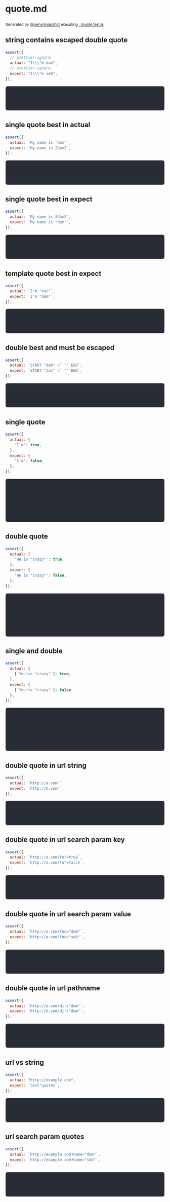 # quote.md

<sub>
  Generated by <a href="https://github.com/jsenv/core/tree/main/packages/independent/snapshot">@jsenv/snapshot</a> executing <a href="../quote.test.js">../quote.test.js</a>
</sub>

## string contains escaped double quote

```js
assert({
  // prettier-ignore
  actual: "I\\\"m dam",
  // prettier-ignore
  expect: "I\\\"m seb",
});
```

![img](string_contains_escaped_double_quote/string_contains_escaped_double_quote_throw.svg)

## single quote best in actual

```js
assert({
  actual: `My name is "dam"`,
  expect: `My name is ZdamZ`,
});
```

![img](single_quote_best_in_actual/single_quote_best_in_actual_throw.svg)

## single quote best in expect

```js
assert({
  actual: `My name is ZdamZ`,
  expect: `My name is "dam"`,
});
```

![img](single_quote_best_in_expect/single_quote_best_in_expect_throw.svg)

## template quote best in expect

```js
assert({
  actual: `I'm "zac"`,
  expect: `I'm "dam"`,
});
```

![img](template_quote_best_in_expect/template_quote_best_in_expect_throw.svg)

## double best and must be escaped

```js
assert({
  actual: `START "dam" \`''' END`,
  expect: `START "zac" \`''' END`,
});
```

![img](double_best_and_must_be_escaped/double_best_and_must_be_escaped_throw.svg)

## single quote

```js
assert({
  actual: {
    "I'm": true,
  },
  expect: {
    "I'm": false,
  },
});
```

![img](single_quote/single_quote_throw.svg)

## double quote

```js
assert({
  actual: {
    'He is "crazy"': true,
  },
  expect: {
    'He is "crazy"': false,
  },
});
```

![img](double_quote/double_quote_throw.svg)

## single and double

```js
assert({
  actual: {
    [`You're "crazy"`]: true,
  },
  expect: {
    [`You're "crazy"`]: false,
  },
});
```

![img](single_and_double/single_and_double_throw.svg)

## double quote in url string

```js
assert({
  actual: `http://a.com"`,
  expect: `http://b.com"`,
});
```

![img](double_quote_in_url_string/double_quote_in_url_string_throw.svg)

## double quote in url search param key

```js
assert({
  actual: `http://a.com?fo"=true`,
  expect: `http://a.com?fo"=false`,
});
```

![img](double_quote_in_url_search_param_key/double_quote_in_url_search_param_key_throw.svg)

## double quote in url search param value

```js
assert({
  actual: `http://a.com?foo="dam"`,
  expect: `http://a.com?foo="seb"`,
});
```

![img](double_quote_in_url_search_param_value/double_quote_in_url_search_param_value_throw.svg)

## double quote in url pathname

```js
assert({
  actual: `http://a.com/dir/"dam"`,
  expect: `http://b.com/dir/"dam"`,
});
```

![img](double_quote_in_url_pathname/double_quote_in_url_pathname_throw.svg)

## url vs string

```js
assert({
  actual: "http://example.com",
  expect: `test"quotes`,
});
```

![img](url_vs_string/url_vs_string_throw.svg)

## url search param quotes

```js
assert({
  actual: `http://example.com?name="dam"`,
  expect: `http://example.com?name="seb"`,
});
```

![img](url_search_param_quotes/url_search_param_quotes_throw.svg)